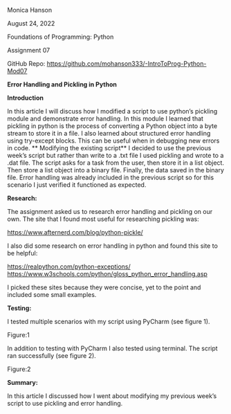 Monica Hanson

August 24, 2022

Foundations of Programming: Python

Assignment 07

GitHub Repo: 
https://github.com/mohanson333/-IntroToProg-Python-Mod07

**Error Handling and Pickling in Python**

**Introduction**

In this article I will discuss how I modified a script to use python’s pickling module and demonstrate error handling. In this module I learned that pickling in python is the process of converting a Python object into a byte stream to store it in a file. I also learned about structured error handling using try-except blocks. This can be useful when in debugging new errors in code.
**
Modifying the existing script**
I decided to use the previous week’s script but rather than write to a .txt file I used pickling and wrote to a .dat file. The script asks for a task from the user, then store it in a list object. Then store a list object into a binary file. Finally, the data saved in the binary file. Error handling was already included in the previous script so for this scenario I just verified it functioned as expected.

**Research:** 

The assignment asked us to research error handling and pickling on our own. The site that I found most useful for researching pickling was:

https://www.afternerd.com/blog/python-pickle/

I also did some research on error handling in python and found this site to be helpful:

https://realpython.com/python-exceptions/
https://www.w3schools.com/python/gloss_python_error_handling.asp

I picked these sites because they were concise, yet to the point and included some small examples.


 

**Testing:**

I tested multiple scenarios with my script using PyCharm (see figure 1).

 
Figure:1

In addition to testing with PyCharm I also tested using terminal. The script ran successfully (see figure 2).

 
Figure:2



**Summary:**

In this article I discussed how I went about modifying my previous week’s script to use pickling and error handling.


